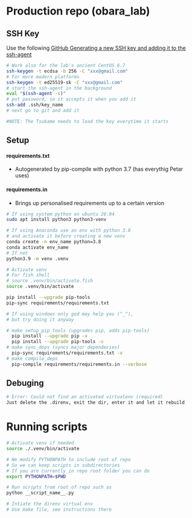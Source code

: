 # Production repo (obara_lab)
## SSH Key

Use the following [GitHub Generating a new SSH key and adding it to the ssh-agent](https://docs.github.com/en/enterprise-server@3.6/authentication/connecting-to-github-with-ssh/generating-a-new-ssh-key-and-adding-it-to-the-ssh-agent)
``` sh
# Work also for the lab's ancient CentOS 6.7 
ssh-keygen -t ecdsa -b 256 -C "xxx@gmail.com"
# For more modern platforms
ssh-keygen -t ed25519-sk -C "xxx@gmail.com"
# start the ssh-agent in the background
eval "$(ssh-agent -s)"
# put password, so it accepts it when you add it
ssh-add .ssh/key_name
# next go to git and add it 

#NOTE: The Tsubame needs to load the key everytime it starts

```

## Setup

#### requirements.txt
 - Autogenerated by pip-compile with python 3.7 (has everythig Petar uses)
#### requirements.in
 - Brings up personalised requirements up to a certain version

```sh
# If using system python on ubuntu 20.04
sudo apt install python3 python3-venv

# If using Anaconda use an env with python 3.8
# and activate it before creating a new venv
conda create -n env_name python=3.8
conda activate env_name
# If not 
python3.9 -m venv .venv

# Activate venv
# For fish shell
# source .venv/bin/activate.fish
source .venv/bin/activate

pip install --upgrade pip-tools
pip-sync requirements/requirements.txt

# If using windows only god may help you (^_^),
# but try doing it anyway

# make setup_pip_tools (upgrades pip, adds pip-tools) 
  pip install --upgrade pip -v
  pip install --upgrade pip-tools -v
# make sync_deps (syncs major dependecies)
  pip-sync requirements/requirements.txt -v
# make compile_deps
  pip-compile requirements/requirements.in --verbose
```


## Debuging
```sh
# Error: Could not find an activated virtualenv (required)
Just delete the .direnv, exit the dir, enter it and let it rebuild
```

# Running scripts

``` sh
# Activate venv if needed
source ./.venv/bin/activate

# We modify PYTHONPATH to include root of repo
# So we can keep scripts in subdirectories
# If you are currently in repo root folder you can do
export PYTHONPATH=$PWD

# Run scripts from root of repo such as
python __script_name__.py

# Intiate the direnv virtual env
# Use make file, see instructions there
```
